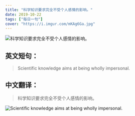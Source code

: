 ```yaml
---
title: "科学知识要求完全不受个人感情的影响。"
date: 2019-10-22
tags: ["每日一句"]
cover: "https://i.imgur.com/mKAg6Ga.jpg"
---
```


![科学知识要求完全不受个人感情的影响。](https://i.imgur.com/apdMHGk.jpg)

## 英文短句：
> Scientific knowledge aims at being wholly impersonal.

<!--more-->

## 中文翻译：
> 科学知识要求完全不受个人感情的影响。

![Scientific knowledge aims at being wholly impersonal.](https://i.imgur.com/rDfbpis.jpg)

